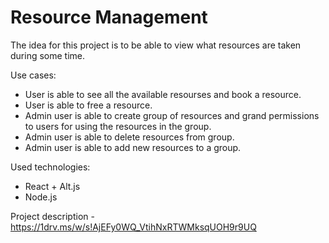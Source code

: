 # Resource Management

The idea for this project is to be able to view what resources are taken during some time.

Use cases: 
 - User is able to see all the available resourses and book a resource.
 - User is able to free a resource.
 - Admin user is able to create group of resources and grand permissions to users for using the resources in the group.
 - Admin user is able to delete resources from group.
 - Admin user is able to add new resources to a group.

Used technologies:
 - React + Alt.js
 - Node.js

Project description - https://1drv.ms/w/s!AjEFy0WQ_VtihNxRTWMksqUOH9r9UQ
